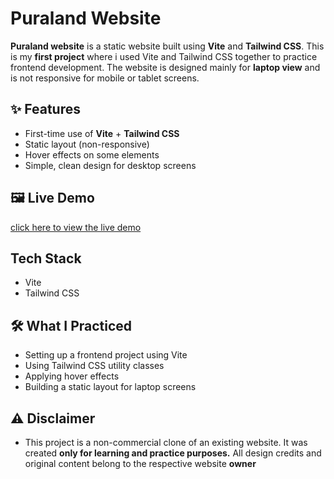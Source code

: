 # Puraland Website

**Puraland website** is a static website built using **Vite** and **Tailwind CSS**. This is my **first project** where i used Vite and Tailwind CSS together to practice frontend development. The website is designed mainly for **laptop view** and is not responsive for mobile or tablet screens.

## ✨ Features

- First-time use of **Vite** + **Tailwind CSS**
- Static layout (non-responsive)
- Hover effects on some elements
- Simple, clean design for desktop screens

## 🖼️ Live Demo


[click here to view the live demo](https://puraland-website.vercel.app/)

## Tech Stack

- Vite 
- Tailwind CSS

## 🛠️ What I Practiced

- Setting up a frontend project using Vite
- Using Tailwind CSS utility classes
- Applying hover effects
- Building a static layout for laptop screens

## ⚠️ Disclaimer

- This project is a non-commercial clone of an existing website. It was created **only for learning and practice purposes.** All design credits and original content belong to the respective website **owner**